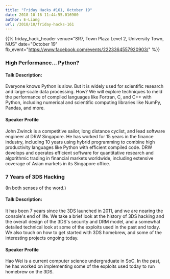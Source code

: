 ```yaml
---
title: "Friday Hacks #161, October 19"
date: 2018-10-16 11:44:55.016900
author: E-Liang
url: /2018/10/friday-hacks-161
---
```


{{% friday_hack_header
    venue="SR7, Town Plaza Level 2, University Town, NUS"
    date="October 19"
    fb_event="https://www.facebook.com/events/2223364557920903/" %}}


### High Performance... Python?

#### Talk Description:

Everyone knows Python is slow.  But it is widely used for scientific research and large-scale data processing.  How?  We will explore techniques to meld the performance of compiled languages like Fortran, C, and C++ with Python, including numerical and scientific computing libraries like NumPy, Pandas, and more.

#### Speaker Profile

John Zwinck is a competitive sailor, long distance cyclist, and lead software engineer at DRW Singapore.  He has worked for 15 years in the finance industry, including 10 years using hybrid programming to combine high productivity languages like Python with efficient compiled code.  DRW develops and operates efficient software for quantitative research and algorithmic trading in financial markets worldwide, including extensive coverage of Asian markets in its Singapore office.

### 7 Years of 3DS Hacking

(In both senses of the word.)

#### Talk Description:

It has been 7 years since the 3DS launched in 2011, and we are nearing the console's end of life. We take a brief look at the history of 3DS hacking and the overall design of the 3DS's security and DRM model, and a somewhat detailed technical look at some of the exploits used in the past and today. We also touch on how to get started with 3DS homebrew, and some of the interesting projects ongoing today.

#### Speaker Profile

Hao Wei is a current computer science undergraduate in SoC. In the past, he has worked on implementing some of the exploits used today to run homebrew on the 3DS.
